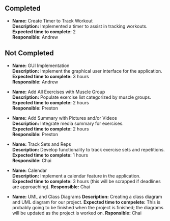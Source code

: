## Completed
- **Name:** Create Timer to Track Workout  
  **Description:** Implemented a timer to assist in tracking workouts.  
  **Expected time to complete:** 2  
  **Responsible:** Andrew  

## Not Completed
- **Name:** GUI Implementation  
  **Description:** Implement the graphical user interface for the application.  
  **Expected time to complete:** 3 hours  
  **Responsible:** Andrew  

- **Name:** Add All Exercises with Muscle Group  
  **Description:** Populate exercise list categorized by muscle groups.  
  **Expected time to complete:** 2 hours  
  **Responsible:** Preston  

- **Name:** Add Summary with Pictures and/or Videos  
  **Description:** Integrate media summary for exercises.  
  **Expected time to complete:** 2 hours  
  **Responsible:** Preston  

- **Name:** Track Sets and Reps  
  **Description:** Develop functionality to track exercise sets and repetitions.  
  **Expected time to complete:** 1 hours  
  **Responsible:** Chai  

- **Name:** Calendar  
  **Description:** Implement a calendar feature in the application.  
  **Expected time to complete:** 3 hours (this will be scrapped if deadlines are approaching).
  **Responsible:** Chai 

- **Name:** UML and Class Diagrams
  **Description:** Creating a class diagram and UML diagram for our project.
  **Expected time to compelete:** This is probably going to be finished when the project is finished; the diagrams will be updated as the project is worked on.
  **Rsponsible:** Chai
